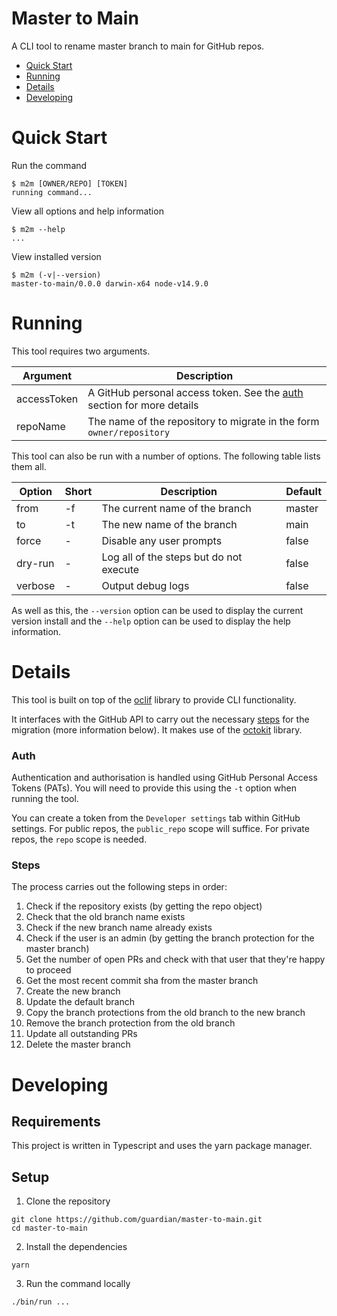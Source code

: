 # Master to Main

A CLI tool to rename master branch to main for GitHub repos.

- [Quick Start](#quick-start)
- [Running](#running)
- [Details](#details)
- [Developing](#developing)

# Quick Start

Run the command

```sh-session
$ m2m [OWNER/REPO] [TOKEN]
running command...
```

View all options and help information

```
$ m2m --help
...
```

View installed version

```sh-session
$ m2m (-v|--version)
master-to-main/0.0.0 darwin-x64 node-v14.9.0
```

# Running

This tool requires two arguments.

| Argument    | Description                                                                      |
| ----------- | -------------------------------------------------------------------------------- |
| accessToken | A GitHub personal access token. See the [auth](###auth) section for more details |
| repoName    | The name of the repository to migrate in the form `owner/repository`             |

This tool can also be run with a number of options. The following table lists them all.

| Option  | Short | Description                             | Default |
| ------- | ----- | --------------------------------------- | ------- |
| from    | -f    | The current name of the branch          | master  |
| to      | -t    | The new name of the branch              | main    |
| force   | -     | Disable any user prompts                | false   |
| dry-run | -     | Log all of the steps but do not execute | false   |
| verbose | -     | Output debug logs                       | false   |

As well as this, the `--version` option can be used to display the current version install and the `--help` option can be used to display the help information.

# Details

This tool is built on top of the [oclif](https://oclif.io/) library to provide CLI functionality.

It interfaces with the GitHub API to carry out the necessary [steps](###steps) for the migration (more information below). It makes use of the [octokit](https://github.com/octokit/rest.js/) library.

### Auth

Authentication and authorisation is handled using GitHub Personal Access Tokens (PATs). You will need to provide this using the `-t` option when running the tool.

You can create a token from the `Developer settings` tab within GitHub settings. For public repos, the `public_repo` scope will suffice. For private repos, the `repo` scope is needed.

### Steps

The process carries out the following steps in order:

1. Check if the repository exists (by getting the repo object)
1. Check that the old branch name exists
1. Check if the new branch name already exists
1. Check if the user is an admin (by getting the branch protection for the master branch)
1. Get the number of open PRs and check with that user that they're happy to proceed
1. Get the most recent commit sha from the master branch
1. Create the new branch
1. Update the default branch
1. Copy the branch protections from the old branch to the new branch
1. Remove the branch protection from the old branch
1. Update all outstanding PRs
1. Delete the master branch

# Developing

## Requirements

This project is written in Typescript and uses the yarn package manager.

## Setup

1. Clone the repository

```
git clone https://github.com/guardian/master-to-main.git
cd master-to-main
```

2. Install the dependencies

```
yarn
```

3. Run the command locally

```
./bin/run ...
```
